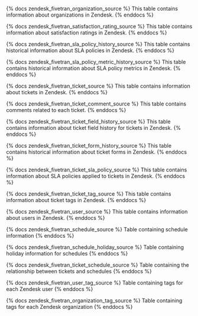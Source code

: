 {% docs zendesk_fivetran_organization_source %}
This table contains information about organizations in Zendesk.
{% enddocs %}

{% docs zendesk_fivetran_satisfaction_rating_source %}
This table contains information about satisfaction ratings in Zendesk.
{% enddocs %}

{% docs zendesk_fivetran_sla_policy_history_source %}
This table contains historical information about SLA policies in Zendesk.
{% enddocs %}

{% docs zendesk_fivetran_sla_policy_metric_history_source %}
This table contains historical information about SLA policy metrics in Zendesk.
{% enddocs %}

{% docs zendesk_fivetran_ticket_source %}
This table contains information about tickets in Zendesk.
{% enddocs %}

{% docs zendesk_fivetran_ticket_comment_source %}
This table contains comments related to each ticket.
{% enddocs %}

{% docs zendesk_fivetran_ticket_field_history_source %}
This table contains information about ticket field history for tickets in Zendesk.
{% enddocs %}

{% docs zendesk_fivetran_ticket_form_history_source %}
This table contains historical information about ticket forms in Zendesk.
{% enddocs %}

{% docs zendesk_fivetran_ticket_sla_policy_source %}
This table contains information about SLA policies applied to tickets in Zendesk.
{% enddocs %}

{% docs zendesk_fivetran_ticket_tag_source %}
This table contains information about ticket tags in Zendesk.
{% enddocs %}

{% docs zendesk_fivetran_user_source %}
This table contains information about users in Zendesk.
{% enddocs %}

{% docs zendesk_fivetran_schedule_source %}
Table containing schedule information
{% enddocs %}

{% docs zendesk_fivetran_schedule_holiday_source %}
Table containing holiday information for schedules
{% enddocs %}

{% docs zendesk_fivetran_ticket_schedule_source %}
Table containing the relationship between tickets and schedules
{% enddocs %}

{% docs zendesk_fivetran_user_tag_source %}
Table containing tags for each Zendesk user
{% enddocs %}

{% docs zendesk_fivetran_organization_tag_source %}
Table containing tags for each Zendesk organization
{% enddocs %}

